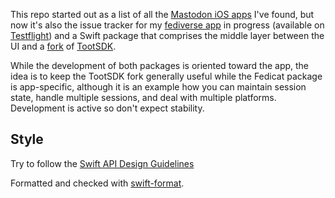 This repo started out as a list of all the [Mastodon iOS apps](iosapps.md) I've found, but now it's also the issue tracker for my [fediverse app](https://fedicat.com/) in progress (available on [Testflight](https://testflight.apple.com/join/b6GatWTY)) and a Swift package that comprises the middle layer between the UI and a [fork](https://github.com/technicat/TootSDK/blob/main/FORK.md) of [TootSDK](https://github.com/technicat/TootSDK).

While the development of both packages is oriented toward the app, the idea is to keep the TootSDK fork generally useful while the Fedicat package is app-specific, although it is an example how you can maintain session state, handle multiple sessions, and deal with multiple platforms. Development is active so don't expect stability.

## Style

Try to follow the [Swift API Design Guidelines](https://www.swift.org/documentation/api-design-guidelines/)

Formatted and checked with [swift-format](https://github.com/apple/swift-format).

